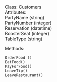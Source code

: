 Class: Customers  
  Attributes:  
    PartyName (string)  
    PartyNumber (integer)  
    Reservation (datetime)  
    BoosterSeat (integer)  
    TableType (string)  

  Methods:

    OrderFood ()  
    EatFood()  
    PayForFood()  
    LeaveTip()  
    LeaveRestaurant()   
